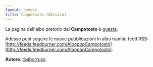 ```yaml
---
layout: comune
title: Campotosto (Abruzzo)
---
```


La pagina dell'albo pretorio del **Campotosto** è [questa](http://www.comune.campotosto.aq.it/albopretorio/index.php?option=com_chronoconnectivity2&connectionname=albo_pretorio).

Adesso puoi seguire le nuove pubblicazioni in albo tramite feed RSS: [http://feeds.feedburner.com/AlbopopCampotosto](http://feeds.feedburner.com/AlbopopCampotosto).

**Autore**: [@aborruso](https://twitter.com/aborruso)
